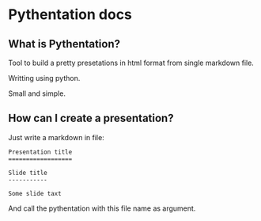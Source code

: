 Pythentation docs
=================

What is Pythentation?
---------------------

Tool to build a pretty presetations in html format from single markdown file.

Writting using python.

Small and simple.

How can I create a presentation?
--------------------------------

Just write a markdown in file:

	Presentation title
	==================

	Slide title
	-----------

	Some slide taxt

And call the pythentation with this file name as argument.
